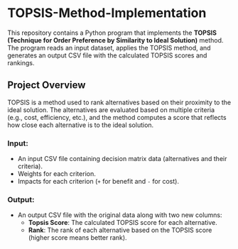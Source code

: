 # TOPSIS-Method-Implementation

This repository contains a Python program that implements the **TOPSIS (Technique for Order Preference by Similarity to Ideal Solution)** method. The program reads an input dataset, applies the TOPSIS method, and generates an output CSV file with the calculated TOPSIS scores and rankings.

## Project Overview

TOPSIS is a method used to rank alternatives based on their proximity to the ideal solution. The alternatives are evaluated based on multiple criteria (e.g., cost, efficiency, etc.), and the method computes a score that reflects how close each alternative is to the ideal solution.

### Input:
- An input CSV file containing decision matrix data (alternatives and their criteria).
- Weights for each criterion.
- Impacts for each criterion (`+` for benefit and `-` for cost).

### Output:
- An output CSV file with the original data along with two new columns:
  - **Topsis Score**: The calculated TOPSIS score for each alternative.
  - **Rank**: The rank of each alternative based on the TOPSIS score (higher score means better rank).


